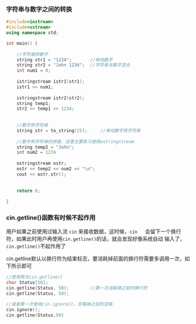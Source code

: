 ### 字符串与数字之间的转换



```c++
#include<iostream>
#include<sstream>
using namespace std;

int main() {
    
    //字符串转数字
    string str1 = "1234";		//单纯数字
    string str2 = "John 1234";	//字符串与数字混合
    int num1 = 0;
    
    istringstream istr1(str1);   
    istr1 >> num1;
    
    istringstream istr2(str2);
    string temp1;
    str2 >> temp1 >> 1234;
    
    
    //数字转字符串
    string str = to_string(25);		//单纯数字转字符串
    
    //数字和字符串的拼接，这里主要练习使用ostringstream
    string temp2 = "John";
    int num2 = 1234
    
    ostringstream ostr;
    ostr << temp2 << num2 << "\n";
    cout << ostr.str();
    
    
    return 0;
    
}
```



### cin.getline()函数有时候不起作用

用户如果之前使用过输入流 `cin` 来接收数据，这时候，`cin	`会留下一个换行符，如果此时用户再使用`cin.getline()`的话，就会发现好像系统自动 输入了，`cin.getline()`不起作用了

cin.getline默认以换行符为结束标志，要消耗掉前面的换行符需要多调用一次，如下所示即可

```c++
//使用两次cin.getline()
char Status[50];
cin.getline(Status, 50);		//第一次消耗掉之前的换行符
cin.getline(Status, 50);

//或者第一次使用cin.ignore()，忽略掉之前的空格
cin.ignore();
cin.getline(Status,50)

```




